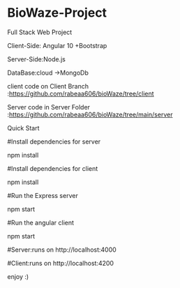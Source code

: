 # BioWaze-Project
Full Stack Web Project  

Client-Side: Angular 10 +Bootstrap

Server-Side:Node.js  

DataBase:cloud ->MongoDb  

client code on Client Branch :https://github.com/rabeaa606/bioWaze/tree/client  

Server code in Server Folder :https://github.com/rabeaa606/bioWaze/tree/main/server  

Quick Start 

#Install dependencies for server  

npm install  

#Install dependencies for client  

npm install  

#Run the Express server 

npm start  

#Run the angular client 

npm start

#Server:runs on http://localhost:4000  

#Client:runs on http://localhost:4200 

enjoy :)
